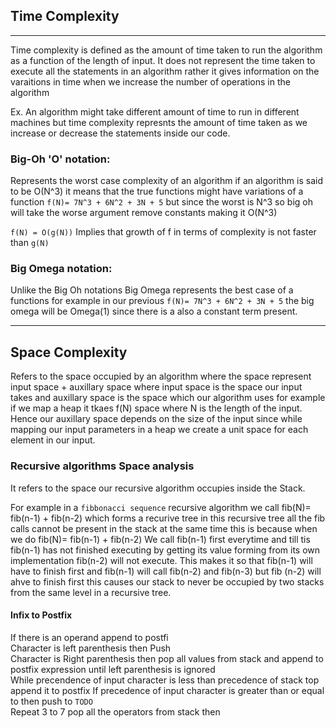 ## Time Complexity
---
Time complexity is defined as the amount of time taken to run the algorithm as a function of the length of input.
It does not represent the time taken to execute all the statements in an algorithm rather it gives information on the varaitions in time when we increase the number of operations in the algorithm

Ex. An algorithm might take different amount of time to run in different machines but time complexity represnts the amount of time taken as we increase or decrease the statements inside our code.

### Big-Oh 'O' notation:
Represents the worst case complexity of an algorithm if an algorithm is said to be O(N^3) it means that the true functions might have variations of a function `f(N)= 7N^3 + 6N^2 + 3N + 5`
but since the worst is N^3 so big oh will take the worse argument remove constants making it O(N^3)

`f(N) = O(g(N))` Implies that growth of f in terms of complexity is not faster than `g(N)`



### Big Omega notation:
Unlike the Big Oh notations Big Omega represents the best case of a functions for example in our previous `f(N)= 7N^3 + 6N^2 + 3N + 5` the big omega will be Omega(1) since there is a also a constant term present.

---

## Space Complexity

Refers to the space occupied by an algorithm where the space represent input space + auxillary space where input space is the space our input takes and auxillary space is the space which our algorithm uses for example if we map a heap it tkaes f(N) space where N is the length of the input. Hence our auxillary space depends on the size of the input since while mapping our input parameters in a heap we create a unit space for each element in our input.

### Recursive algorithms Space analysis
It refers to the space our recursive algorithm occupies inside the Stack.

For example in a `fibbonacci sequence` recursive algorithm we call fib(N)= fib(n-1) + fib(n-2)
which forms a recurive tree in this recursive tree all the fib calls cannot be present in the stack at the same time this is because when we do fib(N)= fib(n-1) + fib(n-2) We call fib(n-1) first everytime and till tis fib(n-1) has not finished executing by getting its value forming from its own implementation fib(n-2) will not execute. This makes it so that fib(n-1) will have to finish first and fib(n-1) will call fib(n-2) and fib(n-3) but fib (n-2) will ahve to finish first this causes our stack to never be occupied by two stacks from the same level in a recursive tree.

#### Infix to Postfix
If there is an operand append to postfi<br>
Character is left parenthesis then Push<br>
Character is Right parenthesis then pop all values from stack and append to postfix expression until left parenthesis is ignored<br>
While precendence of input character is less than precedence of stack top append it to postfix
If precedence of input character is greater than or equal to then push to `TODO`<br>
Repeat 3 to 7 pop all the operators from stack then 

